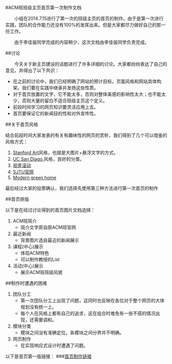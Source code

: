 #ACM班班级主页首页第一次制作文档

&emsp;&emsp;小组在2014.7.15进行了第一次的班级主页的首页的制作。由于是第一次进行实践，团队的合作能力还没有100%的发挥出来。但是大家都尽力做好自己的那一份工作。

&emsp;&emsp;由于李佳骏同学完成的内容稍少，这次文档由李佳骏同学负责完成。

##讨论
	
&emsp;&emsp;今天关于新主页建设的话题进行了许多详细的讨论。大家都纷纷表达了自己的意见，并得出了以下共识：

* 在之前的讨论中，我们已经明确了网站的预计目标，页面风格和网站具体构架。我们要在实践中继承并发扬这些性质。
* 对于首页放置的文字，它不能太多，否则对整体美感的影响性太大；也不能太少，否则大量的留白不适合班级主页这个定义。
* 前段时间学习的网页知识要灵活应用上去。
* 首页要保证它的新闻目的性和对外宣传性。

##关于首页风格

结合前段时间大家发表的有关有趣味性的网页的赏析，我们得到了几个可以借鉴的风格方式：

1. <a href = "http://arts.stanford.edu/">Stanford Art</a>风格，也就是大图片+悬浮文字的方式。
2. <a href = "http://ucsd.edu/"> UC San Diago </a>风格，良好的分类。
3. <a href = "http://www.richardshepherd.com/smashing/parallax/background.html">视差滚动</a>
4. <a href = "http://http://www.sjtu.edu.cn/">SJTU官网
5. <a href = "http://moderngreenhome.com/"> Modern green home</a>

最后经过大家的投票确认，我们选择先使用第三种方法进行第一次首页的制作

##首页排版

以下是在经过讨论得到的首页图片文档选择：

1. ACM班简介
	* 简介文字原自原ACM班官网
2. 最近新闻
	* 背景图片选自最近的新闻展示
3. 课程(中心)展示
	* 体现ACM特色
	* 可以制作教授的List
4. 活动(中心)展示
	* 展示ACM班班级风貌

##制作时遭遇的困难
1. 团队分工
	* 第一次团队分工上出现了问题，这同时也反映在各位对于整个网页的大体规划没有统一上。
	* 每个人在风格上都有自己的追求，这在组合时难免有一些不搭的情况出现，还需要调和。
2. 模块分类
	* 模块之间没有准确定位，各模块之间分界并不明确。
3. 网页制作
	* 在实现响应式设计时遭遇了问题。

以下是首页第一版链接：
###<a href = "http://fei960922.github.io/ACM_Website_2014/new_index.html">首页制作链接</a>